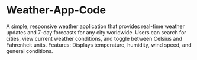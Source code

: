 # Weather-App-Code
A simple, responsive weather application that provides real-time weather updates and 7-day forecasts for any city worldwide. Users can search for cities, view current weather conditions, and toggle between Celsius and Fahrenheit units.  Features:  Displays temperature, humidity, wind speed, and general conditions. 
